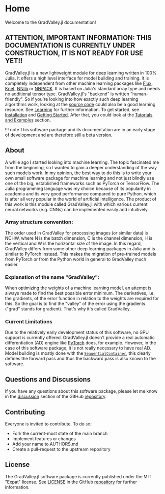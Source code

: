 # Home

Welcome to the GradValley.jl documentation!

## ATTENTION, IMPORTANT INFORMATION: THIS DOCUMENTATION IS CURRENTLY UNDER CONSTRUCTION, IT IS NOT READY FOR USE YET!!

GradValley.jl is a new lightweight module for deep learning written in 100% Julia. It offers a high level interface for model building and training. It is completely independent from other machine learning packages like [Flux](https://github.com/FluxML/Flux.jl), [Knet](https://github.com/denizyuret/Knet.jl), [NNlib](https://github.com/FluxML/NNlib.jl) or [NNPACK](https://github.com/Maratyszcza/NNPACK). It is based on Julia's standard array type and needs no additional tensor type.
GradValley.jl's "backend" is written "human-friendly". So if you're looking into how exactly such deep learning algorithms work, looking at the [source code](https://github.com/jonas208/GradValley.jl/tree/main/src) could also be a good learning resource. See [Learning](@ref) for further information.
To get started, see [Installation](@ref) and [Getting Started](@ref). After that, you could look at the [Tutorials and Examples](@ref) section.

!!! note
    This software package and its documentation are in an early stage of development and are therefore still a beta version.

## About
A while ago I started looking into machine learning. The topic fascinated me from the beginning, so I wanted to gain a deeper understanding of the way such models work. In my opinion, the best way to do this is to write your own small software package for machine learning and not just blindly use one of the big, established frameworks such as PyTorch or TensorFlow. The Julia programming language was my choice because of its popularity in academia and its very good performance compared to pure Python, which is after all very popular in the world of artificial intelligence.
The product of this work is this module called GradValley.jl with which various current neural networks (e.g. CNNs) can be implemented easily and intuitively.

### Array structure convention:
The order used in GradValley for processing images (or similar data) is NCHW, where N is the batch dimension, C is the channel dimension, H is the vertical and W is the horizontal size of the image. In this regard, GradValley differs from some other deep learning packages in Julia and is similar to PyTorch instead. This makes the migration of pre-trained models from PyTorch or from the Python world in general to GradValley much easier.

### Explanation of the name "GradValley":
When optimizing the weights of a machine learning model, an attempt is always made to find the best possible error minimum. The derivatives, i.e. the gradients, of the error function in relation to the weights are required for this. So the goal is to find the "valley" of the error using the gradients ("grad" stands for gradient). That's why it's called GradValley.

### Current Limitations
Due to the relatively early development status of this software, no GPU support is currently offered. GradValley.jl doesn't provide a real automatic differentiation (AD) engine like [PyTorch](https://pytorch.org/) does, for example. However, in the case of this software package, it is not really necessary to have real AD. Model building is mostly done with the [`SequentialContainer`](@ref), this clearly defines the forward pass and thus the backward pass is also known to the software.

## Questions and Discussions
If you have any questions about this software package, please let me know in the [discussion](https://github.com/jonas208/GradValley.jl/discussions) section of the GitHub [repository](https://github.com/jonas208/GradValley.jl).

## Contributing
Everyone is invited to contribute. To do so:

- Fork the current-most state of the main branch
- Implement features or changes
- Add your name to AUTHORS.md
- Create a pull-request to the upstream repository

## License
The GradValley.jl software package is currently published under the MIT "Expat" license. See [LICENSE](https://github.com/jonas208/GradValley.jl/blob/main/LICENSE) in the GitHub [repository](https://github.com/jonas208/GradValley.jl) for further information.